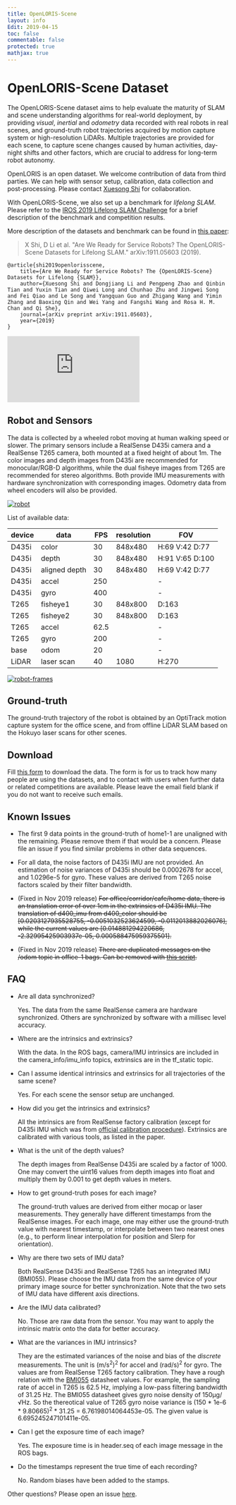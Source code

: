 ```yaml
---
title: OpenLORIS-Scene
layout: info
Edit: 2019-04-15
toc: false
commentable: false
protected: true
mathjax: true
---
```


# OpenLORIS-Scene Dataset

The OpenLORIS-Scene dataset aims to help evaluate the maturity of SLAM and scene
understanding algorithms for real-world deployment, by providing *visual*,
*inertial* and *odometry* data recorded with real robots in real scenes, and
ground-truth robot trajectories acquired by motion capture system or
high-resolution LiDARs. Multiple trajectories are provided for each scene,
to capture scene changes caused by human activities, day-night shifts and other
factors, which are crucial to address for long-term robot autonomy.

OpenLORIS is an open dataset. We welcome contribution of data from third
parties. We can help with sensor setup, calibration, data collection and
post-processing. Please contact [Xuesong Shi](mailto:xuesong.shi@intel.com) for
collaboration.

With OpenLORIS-Scene, we also set up a benchmark for *lifelong SLAM*. Please
refer to the [IROS 2019 Lifelong SLAM
Challenge](({{site.url}}{{site.baseurl}}/competition/SLAM.html)) for a brief
description of the benchmark and competition results.

More description of the datasets and benchmark can be found in [this paper](https://arxiv.org/abs/1911.05603):

> X Shi, D Li et al. "Are We Ready for Service Robots? The OpenLORIS-Scene Datasets
for Lifelong SLAM." arXiv:1911.05603 (2019).

    @article{shi2019openlorisscene,
        title={Are We Ready for Service Robots? The {OpenLORIS-Scene} Datasets for Lifelong {SLAM}},
        author={Xuesong Shi and Dongjiang Li and Pengpeng Zhao and Qinbin Tian and Yuxin Tian and Qiwei Long and Chunhao Zhu and Jingwei Song and Fei Qiao and Le Song and Yangquan Guo and Zhigang Wang and Yimin Zhang and Baoxing Qin and Wei Yang and Fangshi Wang and Rosa H. M. Chan and Qi She},
        journal={arXiv preprint arXiv:1911.05603},
        year={2019}
    }


<div class="container">
<iframe src="https://www.youtube.com/embed/SxEld0IoVhQ" 
frameborder="0" allow="accelerometer; autoplay; encrypted-media; gyroscope; picture-in-picture" allowfullscreen class="video"></iframe>
</div>

## Robot and Sensors

The data is collected by a wheeled robot moving at human walking speed or
slower. The primary sensors include a RealSense D435i camera and a RealSense
T265 camera, both mounted at a fixed height of about 1m. The color images and
depth images from D435i are recommended for monocular/RGB-D algorithms, while
the dual fisheye images from T265 are recommended for stereo algorithms. Both
provide IMU measurements with hardware synchronization with corresponding images.
Odometry data from wheel encoders will also be provided.

[![robot](robot.png "The robot for data collection")](robot.png)

List of available data:

| device | data          | FPS | resolution | FOV |
|--------|---------------|-----|------------| ----|
| D435i  | color         | 30  | 848x480    | H:69 V:42 D:77 |
| D435i  | depth         | 30  | 848x480    | H:91 V:65 D:100 |
| D435i  | aligned depth | 30  | 848x480    | H:69 V:42 D:77 |
| D435i  | accel         | 250 |            | - |
| D435i  | gyro          | 400 |            | - |
| T265   | fisheye1      | 30  | 848x800    | D:163 |
| T265   | fisheye2      | 30  | 848x800    | D:163 |
| T265   | accel         | 62.5|            | - |
| T265   | gyro          | 200 |            | - |
| base   | odom          | 20  |            | - |
| LiDAR  | laser scan    | 40  | 1080       | H:270 |

[![robot-frames](robot-frames.png "Coordinates")](robot-frames.png)

## Ground-truth

The ground-truth trajectory of the robot is obtained by an OptiTrack motion capture system
for the office scene, and from offline LiDAR SLAM based on the Hokuyo laser scans for other scenes.

## Download

Fill [this form](http://openloris.sv.mikecrm.com/Nv8LzXF) to download the data.
The form is for us to track how many people are using the datasets, and to
contact with users when further data or related competitions are available.
Please leave the email field blank if you do not want to receive such emails.

## Known Issues

- The first 9 data points in the ground-truth of home1-1 are unaligned with the remaining. Please remove them if that would be a concern. Please file an issue if you find similar problems in other data sequences.

- For all data, the noise factors of D435i IMU are not provided. An estimation of noise variances of D435i should be 0.0002678 for accel, and 1.0296e-5 for gyro. These values are derived from T265 noise factors scaled by their filter bandwidth.

- (Fixed in Nov 2019 release) ~~For office/corridor/cafe/home data, there is an translation error of over 1cm in the extrinsics of D435i IMU. The translation of d400_imu from d400_color should be [0.0203127935528755, -0.0051032523624599, -0.0112013882026076], while the current values are [0.014881294220686, -2.32995425903937e-05, 0.000588475959375501].~~

- (Fixed in Nov 2019 release) ~~There are duplicated messages on the /odom topic in office-1 bags. Can be removed with [this script](https://github.com/lifelong-robotic-vision/lifelong-slam/issues/2).~~

## FAQ

<ul><li>
Are all data synchronized?
</li></ul>
<ul><p>
Yes. The data from the same RealSense camera are hardware synchronized. Others are synchronized by software with a millisec level accuracy.
</p></ul>

<ul><li>
Where are the intrinsics and extrinsics?
</li></ul>
<ul><p>
With the data. In the ROS bags, camera/IMU intrinsics are included in the camera_info/imu_info topics, extrinsics are in the tf_static topic.
</p></ul>

<ul><li>
Can I assume identical intrinsics and extrinsics for all trajectories of the same scene?
</li></ul>
<ul><p>
Yes. For each scene the sensor setup are unchanged.
</p></ul>

<ul><li>
How did you get the intrinsics and extrinsics?
</li></ul>
<ul><p>
All the intrinsics are from RealSense factory calibration (except for D435i IMU which was from <a href="https://www.intelrealsense.com/wp-content/uploads/2019/07/Intel_RealSense_Depth_D435i_IMU_Calibration.pdf">official calibration procedure</a>). Extrinsics are calibrated with various tools, as listed in the paper.
</p></ul>

<ul><li>
What is the unit of the depth values?
</li></ul>
<ul><p>
The depth images from RealSense D435i are scaled by a factor of 1000. One may convert the uint16 values from depth images into float and multiply them by 0.001 to get depth values in meters.
</p></ul>

<ul><li>
How to get ground-truth poses for each image?
</li></ul>
<ul><p>
The ground-truth values are derived from either mocap or laser measurements. They generally have different timestamps from the RealSense images. For each image, one may either use the ground-truth value with nearest timestamp, or interpolate between two nearest ones (e.g., to perform linear interpolation for position and Slerp for orientation).
</p></ul>

<ul><li>
Why are there two sets of IMU data?
</li></ul>
<ul><p>
Both RealSense D435i and RealSense T265 has an integrated IMU (BMI055). Please choose the IMU data from the same device of your primary image source for better synchronization. Note that the two sets of IMU data have different axis directions.
</p></ul>

<ul><li>
Are the IMU data calibrated?
</li></ul>
<ul><p>
No. Those are raw data from the sensor. You may want to apply the intrinsic matrix onto the data for better accuracy.
</p></ul>

<ul><li>
What are the variances in IMU intrinsics?
</li></ul>
<ul><p>
They are the estimated variances of the noise and bias of the <i>discrete</i> measurements. The unit is (m/s<sup>2</sup>)<sup>2</sup> for accel and (rad/s)<sup>2</sup> for gyro. The values are from RealSense T265 factory calibration. They have a rough relation with the <a href="https://www.bosch-sensortec.com/products/motion-sensors/imus/bmi055.html">BMI055</a> datasheet values. For example, the sampling rate of accel in T265 is 62.5 Hz, implying a low-pass filtering bandwidth of 31.25 Hz. The BMI055 datasheet gives gyro noise density of 150μg/√Hz. So the thereotical value of T265 gyro noise variance is (150 * 1e-6 * 9.80665)<sup>2</sup> * 31.25 = 6.76198014064453e-05. The given value is 6.695245247101411e-05.
</p></ul>

<ul><li>
Can I get the exposure time of each image?
</li></ul>
<ul><p>
Yes. The exposure time is in header.seq of each image message in the ROS bags.
</p></ul>

<ul><li>
Do the timestamps represent the true time of each recording?
</li></ul>
<ul><p>
No. Random biases have been added to the stamps.
</p></ul>

Other questions? Please open an issue [here](https://github.com/lifelong-robotic-vision/lifelong-slam/issues).

